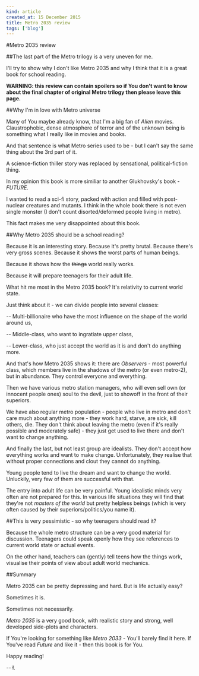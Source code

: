 ```yaml
---
kind: article
created_at: 15 December 2015
title: Metro 2035 review
tags: ['blog']
---
```


#Metro 2035 review

##The last part of the Metro trilogy is a very uneven for me.

I'll try to show why I don't like Metro 2035 and why I think that it is a great book for school reading.

**WARNING: this review can contain spoilers so if You don't want to know about the final chapter of original Metro trilogy then please leave this page.**

##Why I'm in love with Metro universe

Many of You maybe already know, that I'm a big fan of *Alien* movies. Claustrophobic, dense atmosphere of terror and of the unknown being is something what I really like in movies and books.

And that sentence is what Metro series used to be - but I can't say the same thing about the 3rd part of it.

A science-fiction thiller story was replaced by sensational, political-fiction thing.

In my opinion this book is more similiar to another Glukhovsky's book - *FUTURE*.

I wanted to read a sci-fi story, packed with action and filled with post-nuclear creatures and mutants. I think in the whole book there is not even single monster (I don't count disorted/deformed people living in metro).

This fact makes me very disappointed about this book.

##Why Metro 2035 should be a school reading?

Because it is an interesting story. Because it's pretty brutal. Because there's very gross scenes. Because it shows the worst parts of human beings.

Because it shows how the <del>things</del> world really works.

Because it will prepare teenagers for their adult life.

What hit me most in the Metro 2035 book? It's relativity to current world state.

Just think about it - we can divide people into several classes:

-- Multi-billionaire who have the most influence on the shape of the world around us,

-- Middle-class, who want to ingratiate upper class,

-- Lower-class, who just accept the world as it is and don't do anything more.

And that's how Metro 2035 shows it: there are *Observers* - most powerful class, which members live in the shadows of the metro (or even metro-2), but in abundance. They control everyone and everything.

Then we have various metro station managers, who will even sell own (or innocent people ones) soul to the devil, just to showoff in the front of their superiors.

We have also regular metro population - people who live in metro and don't care much about anything more - they work hard, starve, are sick, kill others, die. They don't think about leaving the metro (even if it's really possible and moderately safe) - they just get used to live there and don't want to change anything.

And finally the last, but not least group are idealists. They don't accept how everything works and want to make change. Unfortunately, they realise that without proper connections and clout they cannot do anything.

Young people tend to live the dream and want to change the world. Unluckily, very few of them are successful with that.

The entry into adult life can be very painful. Young idealistic minds very often are not prepared for this. In various life situations they will find that they're not *masters of the world* but pretty helpless beings (which is very often caused by their superiors/politics/you name it).

##This is very pessimistic - so why teenagers should read it?

Because the whole metro structure can be a very good material for discussion. Teenagers could speak openly how they see references to current world state or actual events.

On the other hand, teachers can (gently) tell teens how the things work, visualise their points of view about adult world mechanics.

##Summary

Metro 2035 can be pretty depressing and hard. But is life actually easy? 

Sometimes it is.

Sometimes not necessarily.

*Metro 2035* is a very good book, with realistic story and strong, well developed side-plots and characters.

If You're looking for something like *Metro 2033* - You'll barely find it here. If You've read *Future* and like it - then this book is for You.

Happy reading!

-- ł.
